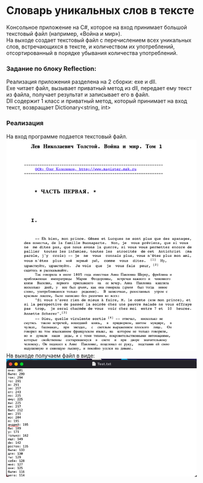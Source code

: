 # Словарь уникальных слов в тексте

Kонсольное приложение на C#, которое на вход принимает большой текстовый файл (например, «Война и мир»). <br>
На выходе создает текстовый файл с перечислением всех уникальных слов, встречающихся в тексте, и количеством их употреблений, отсортированный в порядке убывания количества употреблений.

<h3>Задание по блоку Reflection:</h3>

Реализация приложения разделена на 2 сборки: exe и dll. <br>
Exe читает файл, вызывает приватный метод из dll, передает ему текст из файла, получает результат и записывает его в файл. <br>
Dll содержит 1 класс и приватный метод, который принимает на вход текст, возвращает Dictionary<string, int>

### Реализация
На вход программе подается текстовый файл.<br>
![Alt-text](https://github.com/ElenKor/Dictionary/blob/main/MyLib/bin/%D0%A1%D0%BD%D0%B8%D0%BC%D0%BE%D0%BA%20%D1%8D%D0%BA%D1%80%D0%B0%D0%BD%D0%B0%202023-02-07%20%D0%B2%2013.47.56.png)
Нв выходе получаем файл в виде: 
![Alt-text](https://github.com/ElenKor/Dictionary/blob/main/MyLib/bin/%D0%A1%D0%BD%D0%B8%D0%BC%D0%BE%D0%BA%20%D1%8D%D0%BA%D1%80%D0%B0%D0%BD%D0%B0%202023-02-07%20%D0%B2%2013.46.37.png)





